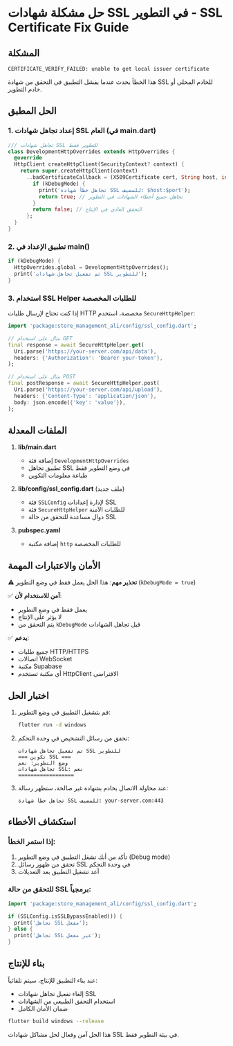 # حل مشكلة شهادات SSL في التطوير - SSL Certificate Fix Guide

## المشكلة
```
CERTIFICATE_VERIFY_FAILED: unable to get local issuer certificate
```

هذا الخطأ يحدث عندما يفشل التطبيق في التحقق من شهادة SSL للخادم المحلي أو خادم التطوير.

## الحل المطبق

### 1. إعداد تجاهل شهادات SSL العام (في main.dart)

```dart
/// تجاهل شهادات SSL للتطوير فقط
class DevelopmentHttpOverrides extends HttpOverrides {
  @override
  HttpClient createHttpClient(SecurityContext? context) {
    return super.createHttpClient(context)
      ..badCertificateCallback = (X509Certificate cert, String host, int port) {
        if (kDebugMode) {
          print('تجاهل خطأ شهادة SSL للمضيف: $host:$port');
          return true; // تجاهل جميع أخطاء الشهادات في التطوير
        }
        return false; // التحقق العادي في الإنتاج
      };
  }
}
```

### 2. تطبيق الإعداد في main()
```dart
if (kDebugMode) {
  HttpOverrides.global = DevelopmentHttpOverrides();
  print('تم تفعيل تجاهل شهادات SSL للتطوير');
}
```

### 3. استخدام SSL Helper للطلبات المخصصة

إذا كنت تحتاج لإرسال طلبات HTTP مخصصة، استخدم `SecureHttpHelper`:

```dart
import 'package:store_management_ali/config/ssl_config.dart';

// مثال على استخدام GET
final response = await SecureHttpHelper.get(
  Uri.parse('https://your-server.com/api/data'),
  headers: {'Authorization': 'Bearer your-token'},
);

// مثال على استخدام POST
final postResponse = await SecureHttpHelper.post(
  Uri.parse('https://your-server.com/api/upload'),
  headers: {'Content-Type': 'application/json'},
  body: json.encode({'key': 'value'}),
);
```

## الملفات المعدلة

1. **lib/main.dart**
   - إضافة فئة `DevelopmentHttpOverrides`
   - تطبيق تجاهل SSL في وضع التطوير فقط
   - طباعة معلومات التكوين

2. **lib/config/ssl_config.dart** (ملف جديد)
   - فئة `SSLConfig` لإدارة إعدادات SSL
   - فئة `SecureHttpHelper` للطلبات الآمنة
   - دوال مساعدة للتحقق من حالة SSL

3. **pubspec.yaml**
   - إضافة مكتبة `http` للطلبات المخصصة

## الأمان والاعتبارات المهمة

⚠️ **تحذير مهم**: هذا الحل يعمل فقط في وضع التطوير (`kDebugMode = true`)

✅ **آمن للاستخدام لأن**:
- يعمل فقط في وضع التطوير
- لا يؤثر على الإنتاج
- يتم التحقق من `kDebugMode` قبل تجاهل الشهادات

✅ **يدعم**:
- جميع طلبات HTTP/HTTPS
- اتصالات WebSocket
- مكتبة Supabase
- أي مكتبة تستخدم HttpClient الافتراضي

## اختبار الحل

1. قم بتشغيل التطبيق في وضع التطوير:
   ```bash
   flutter run -d windows
   ```

2. تحقق من رسائل التشخيص في وحدة التحكم:
   ```
   تم تفعيل تجاهل شهادات SSL للتطوير
   === تكوين SSL ===
   وضع التطوير: نعم
   تجاهل شهادات SSL: نعم
   ==================
   ```

3. عند محاولة الاتصال بخادم بشهادة غير صالحة، ستظهر رسالة:
   ```
   تجاهل خطأ شهادة SSL للمضيف: your-server.com:443
   ```

## استكشاف الأخطاء

### إذا استمر الخطأ:
1. تأكد من أنك تشغل التطبيق في وضع التطوير (Debug mode)
2. تحقق من ظهور رسائل SSL في وحدة التحكم
3. أعد تشغيل التطبيق بعد التعديلات

### للتحقق من حالة SSL برمجياً:
```dart
import 'package:store_management_ali/config/ssl_config.dart';

if (SSLConfig.isSSLBypassEnabled()) {
  print('تجاهل SSL مفعل');
} else {
  print('تجاهل SSL غير مفعل');
}
```

## بناء للإنتاج

عند بناء التطبيق للإنتاج، سيتم تلقائياً:
- إلغاء تفعيل تجاهل شهادات SSL
- استخدام التحقق الطبيعي من الشهادات
- ضمان الأمان الكامل

```bash
flutter build windows --release
```

هذا الحل آمن وفعال لحل مشاكل شهادات SSL في بيئة التطوير فقط.
